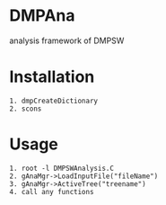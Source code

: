 DMPAna
======

analysis framework of DMPSW

Installation
============

    1. dmpCreateDictionary
    2. scons

Usage
=====

    1. root -l DMPSWAnalysis.C
    2. gAnaMgr->LoadInputFile("fileName")
    3. gAnaMgr->ActiveTree("treename")
    4. call any functions

